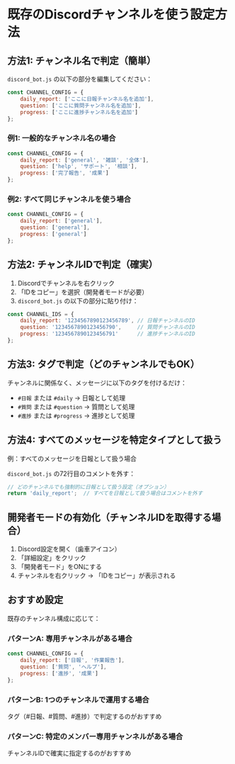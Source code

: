 # 既存のDiscordチャンネルを使う設定方法

## 方法1: チャンネル名で判定（簡単）

`discord_bot.js` の以下の部分を編集してください：

```javascript
const CHANNEL_CONFIG = {
    daily_report: ['ここに日報チャンネル名を追加'],
    question: ['ここに質問チャンネル名を追加'],
    progress: ['ここに進捗チャンネル名を追加']
};
```

### 例1: 一般的なチャンネル名の場合
```javascript
const CHANNEL_CONFIG = {
    daily_report: ['general', '雑談', '全体'],
    question: ['help', 'サポート', '相談'],
    progress: ['完了報告', '成果']
};
```

### 例2: すべて同じチャンネルを使う場合
```javascript
const CHANNEL_CONFIG = {
    daily_report: ['general'],
    question: ['general'],
    progress: ['general']
};
```

## 方法2: チャンネルIDで判定（確実）

1. Discordでチャンネルを右クリック
2. 「IDをコピー」を選択（開発者モードが必要）
3. `discord_bot.js` の以下の部分に貼り付け：

```javascript
const CHANNEL_IDS = {
    daily_report: '1234567890123456789', // 日報チャンネルのID
    question: '1234567890123456790',     // 質問チャンネルのID
    progress: '1234567890123456791'      // 進捗チャンネルのID
};
```

## 方法3: タグで判定（どのチャンネルでもOK）

チャンネルに関係なく、メッセージに以下のタグを付けるだけ：
- `#日報` または `#daily` → 日報として処理
- `#質問` または `#question` → 質問として処理
- `#進捗` または `#progress` → 進捗として処理

## 方法4: すべてのメッセージを特定タイプとして扱う

例：すべてのメッセージを日報として扱う場合

`discord_bot.js` の72行目のコメントを外す：
```javascript
// どのチャンネルでも強制的に日報として扱う設定（オプション）
return 'daily_report';  // すべてを日報として扱う場合はコメントを外す
```

## 開発者モードの有効化（チャンネルIDを取得する場合）

1. Discord設定を開く（歯車アイコン）
2. 「詳細設定」をクリック
3. 「開発者モード」をONにする
4. チャンネルを右クリック → 「IDをコピー」が表示される

## おすすめ設定

既存のチャンネル構成に応じて：

### パターンA: 専用チャンネルがある場合
```javascript
const CHANNEL_CONFIG = {
    daily_report: ['日報', '作業報告'],
    question: ['質問', 'ヘルプ'],
    progress: ['進捗', '成果']
};
```

### パターンB: 1つのチャンネルで運用する場合
タグ（#日報、#質問、#進捗）で判定するのがおすすめ

### パターンC: 特定のメンバー専用チャンネルがある場合
チャンネルIDで確実に指定するのがおすすめ